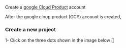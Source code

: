 Create a [google Cloud Product](https://www.googleadservices.com/pagead/aclk?sa=L&ai=DChcSEwjR0PHK-bn7AhXV7lEKHZsiBUkYABACGgJ3cw&ohost=www.google.com&cid=CAESbOD2CIuxLOmfd2t_o8Y9giaWczHeAeUqNn51aRYDI5qwulQyvwJsTJh7a5hnoxfj7kF4gIk83Kip_498MV5OnksN3HN6A8t-OudBGCKqVb0SQ9_ZUzBKvn3f-9p-6eB2U4g1gupCQ2gm87oqQg&sig=AOD64_0i4FJIF4zshy7d-vnrvQ5kSHzI4g&q&adurl&ved=2ahUKEwiXxOfK-bn7AhUYXqQEHYh2CvkQ0Qx6BAgNEAE) account

After the google cloup product (GCP) account is created, 

### Create a new project 
1- Click on the three dots shown in the image below
[]

